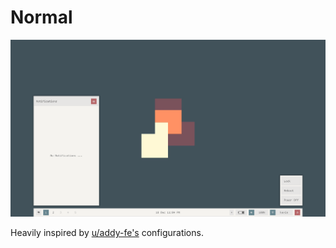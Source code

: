 # Normal

![screenshot](./misc/sc.png)

Heavily inspired by [u/addy-fe's](https://www.reddit.com/user/addy-fe/) configurations.
